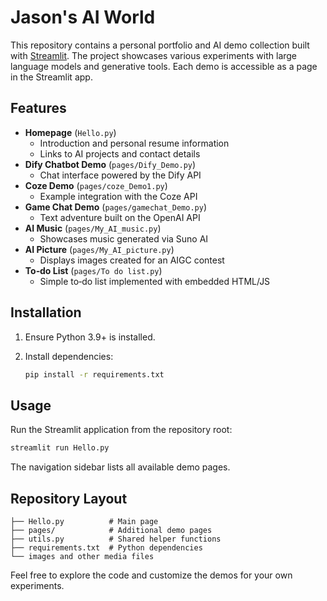 # Jason's AI World

This repository contains a personal portfolio and AI demo collection built with [Streamlit](https://streamlit.io/). The project showcases various experiments with large language models and generative tools. Each demo is accessible as a page in the Streamlit app.

## Features

- **Homepage** (`Hello.py`)
  - Introduction and personal resume information
  - Links to AI projects and contact details
- **Dify Chatbot Demo** (`pages/Dify_Demo.py`)
  - Chat interface powered by the Dify API
- **Coze Demo** (`pages/coze_Demo1.py`)
  - Example integration with the Coze API
- **Game Chat Demo** (`pages/gamechat_Demo.py`)
  - Text adventure built on the OpenAI API
- **AI Music** (`pages/My_AI_music.py`)
  - Showcases music generated via Suno AI
- **AI Picture** (`pages/My_AI_picture.py`)
  - Displays images created for an AIGC contest
- **To‑do List** (`pages/To do list.py`)
  - Simple to‑do list implemented with embedded HTML/JS

## Installation

1. Ensure Python 3.9+ is installed.
2. Install dependencies:

   ```bash
   pip install -r requirements.txt
   ```

## Usage

Run the Streamlit application from the repository root:

```bash
streamlit run Hello.py
```

The navigation sidebar lists all available demo pages.

## Repository Layout

```
├── Hello.py          # Main page
├── pages/            # Additional demo pages
├── utils.py          # Shared helper functions
├── requirements.txt  # Python dependencies
└── images and other media files
```

Feel free to explore the code and customize the demos for your own experiments.
